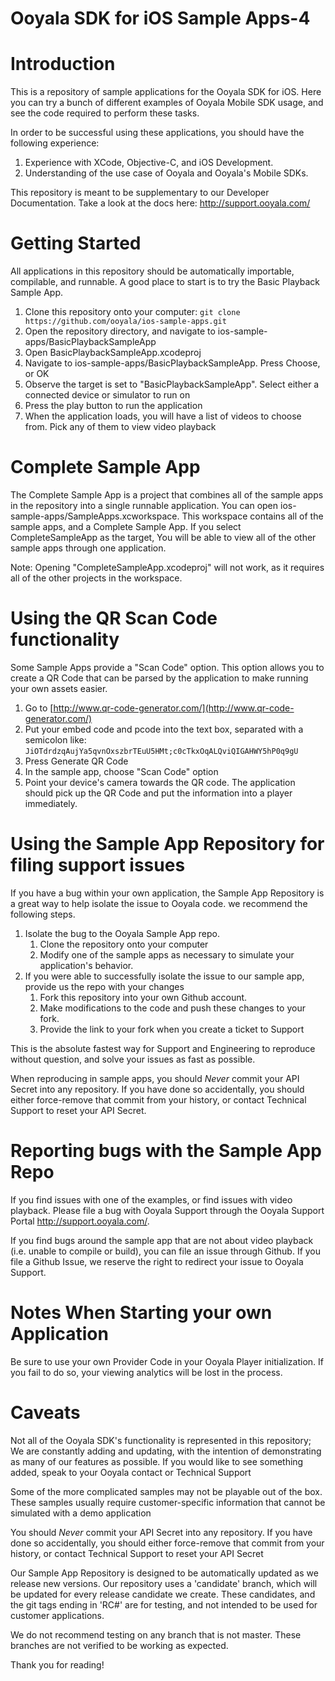 Ooyala SDK for iOS Sample Apps-4
==================================

# Introduction

This is a repository of sample applications for the Ooyala SDK for iOS. Here you can try a bunch of different examples of Ooyala Mobile SDK usage, and see the code required to perform these tasks.  

In order to be successful using these applications, you should have the following experience:

1. Experience with XCode, Objective-C, and iOS Development.
2. Understanding of the use case of Ooyala and Ooyala's Mobile SDKs. 

This repository is meant to be supplementary to our Developer Documentation.  Take a look at the docs here: http://support.ooyala.com/

# Getting Started

All applications in this repository should be automatically importable, compilable, and runnable.  A good place to start is to try the Basic Playback Sample App.

1. Clone this repository onto your computer: `git clone https://github.com/ooyala/ios-sample-apps.git`
1. Open the repository directory, and navigate to ios-sample-apps/BasicPlaybackSampleApp
1. Open BasicPlaybackSampleApp.xcodeproj
1. Navigate to ios-sample-apps/BasicPlaybackSampleApp. Press Choose, or OK
1. Observe the target is set to "BasicPlaybackSampleApp". Select either a connected device or simulator to run on
1. Press the play button to run the application
1. When the application loads, you will have a list of videos to choose from.  Pick any of them to view video playback

# Complete Sample App

The Complete Sample App is a project that combines all of the sample apps in the repository into a single runnable application.  You can open ios-sample-apps/SampleApps.xcworkspace.  This workspace contains all of the sample apps, and a Complete Sample App.  If you select CompleteSampleApp as the target, You will be able to view all of the other sample apps through one application.

Note: Opening "CompleteSampleApp.xcodeproj" will not work, as it requires all of the other projects in the workspace.  


# Using the QR Scan Code functionality

Some Sample Apps provide a "Scan Code" option.  This option allows you to create a QR Code that can be parsed by the application to make running your own assets easier.

1. Go to [http://www.qr-code-generator.com/](http://www.qr-code-generator.com/)
1. Put your embed code and pcode into the text box, separated with a semicolon like: `JiOTdrdzqAujYa5qvnOxszbrTEuU5HMt;c0cTkxOqALQviQIGAHWY5hP0q9gU`
1. Press Generate QR Code
1. In the sample app, choose "Scan Code" option
1. Point your device's camera towards the QR code. The application should pick up the QR Code and put the information into a player immediately.

# Using the Sample App Repository for filing support issues

If you have a bug within your own application, the Sample App Repository is a great way to help isolate the issue to Ooyala code. we recommend the following steps.

1. Isolate the bug to the Ooyala Sample App repo.
    1. Clone the repository onto your computer
    1. Modify one of the sample apps as necessary to simulate your application's behavior.
1. If you were able to successfully isolate the issue to our sample app, provide us the repo with your changes
    1. Fork this repository into your own Github account.
    1. Make modifications to the code and push these changes to your fork.
    1. Provide the link to your fork when you create a ticket to Support

This is the absolute fastest way for Support and Engineering to reproduce without question, and solve your issues as fast as possible.
  
When reproducing in sample apps, you should *Never* commit your API Secret into any repository.  If you have done so accidentally, you should either force-remove that commit from your history, or contact Technical Support to reset your API Secret.

# Reporting bugs with the Sample App Repo

If you find issues with one of the examples, or find issues with video playback.  Please file a bug with Ooyala Support through the Ooyala Support Portal http://support.ooyala.com/.

If you find bugs around the sample app that are not about video playback (i.e. unable to compile or build), you can file an issue through Github. If you file a Github Issue, we reserve the right to redirect your issue to Ooyala Support.

# Notes When Starting your own Application

Be sure to use your own Provider Code in your Ooyala Player initialization.  If you fail to do so, your viewing analytics will be lost in the process. 

# Caveats

Not all of the Ooyala SDK's functionality is represented in this repository; We are constantly adding and updating, with the intention of demonstrating as many of our features as possible.  If you would like to see something added, speak to your Ooyala contact or Technical Support 

Some of the more complicated samples may not be playable out of the box. These samples usually require customer-specific information that cannot be simulated with a demo application

You should *Never* commit your API Secret into any repository.  If you have done so accidentally, you should either force-remove that commit from your history, or contact Technical Support to reset your API Secret

Our Sample App Repository is designed to be automatically updated as we release new versions.  Our repository uses a 'candidate' branch, which will be updated for every release candidate we create.  These candidates, and the git tags ending in 'RC#' are for testing, and not intended to be used for customer applications.  

We do not recommend testing on any branch that is not master. These branches are not verified to be working as expected.  

Thank you for reading!
